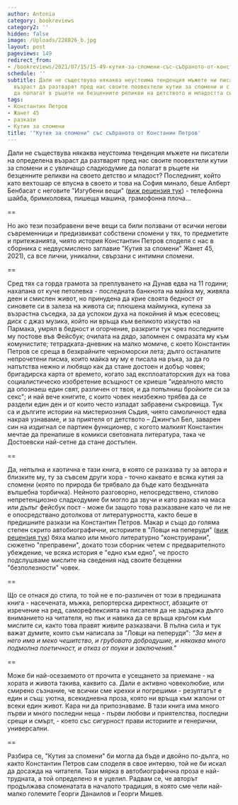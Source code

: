 ```yaml
---
author: Antonia
category: bookreviews
category2: ''
hidden: false
image: /Uploads/228826_b.jpg
layout: post
pageviews: 149
redirect_from:
- /bookreviews/2021/07/15/15-49-кутия-за-спомени-със-събраното-от-констанин-петров
schedule: ''
subtitle: Дали не съществува някаква неустоима тенденция мъжете ни писатели на определена
  възраст да разтварят пред нас своите поовехтели кутии за спомени и с увличащо сладкодумие
  да полагат в ръцете ни безценните реликви на детството и младостта си?
tags:
- Константин Петров
- Жанет 45
- разкази
- Кутия за спомени
title: '"Кутия за спомени" със събраното от Констанин Петров'
---
```


Дали не съществува някаква неустоима тенденция мъжете ни писатели на определена възраст да разтварят пред нас своите поовехтели кутии за спомени и с увличащо сладкодумие да полагат в ръцете ни безценните реликви на своето детство и младост? Последният, който като вехтошар се впусна в своето и това на София минало, беше Алберт Бенбасат с неговите "Изгубени вещи" ([виж рецензия тук](https://literaturnirazgovori.com/bookreviews/2020/07/09/10-43-%D0%B2%D0%B5%D1%85%D1%82%D0%BE%D1%88%D0%B0%D1%80%D1%8F%D1%82-%D0%BD%D0%B0-%D1%81%D0%BF%D0%BE%D0%BC%D0%B5%D0%BD%D0%B8-%D0%B0%D0%BB%D0%B1%D0%B5%D1%80%D1%82-%D0%B1%D0%B5%D0%BD%D0%B1%D0%B0%D1%81%D0%B0%D1%82-%D0%BD%D0%B8-%D0%B2%D1%80%D1%8A%D1%89%D0%B0-%D0%B2-%D0%BC%D0%B8%D0%BD%D0%B0%D0%BB%D0%BE%D1%82%D0%BE-%D1%81-%D0%B8%D0%B7%D0%B3%D1%83%D0%B1%D0%B5%D0%BD%D0%B8-%D0%B2%D0%B5%D1%89%D0%B8.html)) - телефонна шайба, бримколовка, пишеща машина, грамофонна плоча... 

\==

Но ако тези позабравени вече вещи са били ползвани от всички негови съвременници и предизвикват собствени спомени у тях, то предметите и притежанията, чиято история Константин Петров споделя с нас в сборника с недвусмислено заглавие "Кутия за спомени" Жанет 45, 2021), са все лични, уникални, свързани с интимни спомени. 

\==

Сред тях са горда грамота за преплуването на Дунав едва на 11 години; нахапана от куче петолевка - последната банкнота на майка му, живяла деен и смислен живот, но принудена да крие своята бедност от синовете си в залеза на живота си; плюшена маймунка, купена за възрастна съседка, за да успокои духа на покойния й мъж есесовец; диск с джаз музика, който ни връща към великото изкуство на Пармака, умрял в бедност и огорчение, разкрити тук чрез последните му постове във Фейсбук; очилата на дядо, запомнен с омразата му към комунистите; тетрадката-дневник на малко момиче, с което Константин Петров се среща в безкрайните черноморски лета; дълго останалите непрочетени писма, които майка му му е писала на ръка, за да го напътства нежно и любящо как да стане достоен и добър човек; бригадирска карта от времето, когато зад експлоататорския дух на това социалистическо изобретение всъщност се криеше "идеалното място да опознаеш един свят, различен от твоя, и да попълниш бройките си за секс"; и най вече книгите, с които човек неизбежно трябва да се раздели един ден и от които често изпадат забравени съкровища. Тук са и дългите истории на мистериозния Съдия, чиято самоличност едва накрая узнаваме, и за приятеля от детството – Джингъл Бел, заварен син на издигнал се партиен функционер, с когото малкият Константин мечтае да пренапише в комикси световната литература, така че Достоевски най-сетне да стане достъпен.

\==

Да, непълна и хаотична е тази книга, в която се разказва ту за автора и близките му, ту за съвсем други хора - точно каквато е всяка кутия за спомени (която по природа би трябвало да бъде като бездънната вълшебна торбичка). Нейното разговорно, непосредствено, стилово непретенциозно сладкодумие би могло да звучи и като разказ на маса или дълъг фейсбук пост - може би защото това разказване като че ли не е опосредствано дотолкова от литературността, както беше в предишните разкази на Константин Петров. Макар и също до голяма степен скрито автобиографични, историите в "Ловци на пеперуди" ([виж рецензия тук](https://literaturnirazgovori.com/bookreviews/2020/03/23/12-06-%D0%BB%D0%BE%D0%B2%D1%86%D0%B8-%D0%BD%D0%B0-%D0%BF%D0%B5%D0%BF%D0%B5%D1%80%D1%83%D0%B4%D0%B8-%D0%BE%D1%82-%D0%BA%D0%BE%D0%BD%D1%81%D1%82%D0%B0%D0%BD%D1%82%D0%B8%D0%BD-%D0%BF%D0%B0%D0%B2%D0%BB%D0%BE%D0%B2-%D1%80%D0%B0%D0%B7%D0%BA%D0%B0%D0%B7%D0%B8-%D0%B7%D0%B0-%D0%BA%D1%80%D0%B5%D1%85%D0%BA%D0%B8%D1%8F-%D1%87%D0%BE%D0%B2%D0%B5%D0%BA-%D1%81%D1%80%D0%B5%D1%89%D1%83-%D0%BD%D0%B5%D0%B8%D0%B7%D0%B1%D0%B5%D0%B6%D0%BD%D0%BE%D1%82%D0%BE.html)) бяха малко или много литературно "конструирани", сюжетно "преправени", докато този сборник четем с предварителното убеждение, че всяка история е "едно към едно", че просто подслушваме мислите на сведения над своите безценни "безполезности" човек. 

\==

Що се отнася до стила, то той не е по-различен от този в предишната книга - насечената, мъжка, репортерска директност, абзаците от изречение на ред, саморефлексията на писателя да не задържа дълго вниманието на читателя, но пък и навика да се връща кръгом към мислите си, както това правят живите разказвачи.  В пълна сила и тук важат думите, които съм написала за "Ловци на пеперуди": *"За мен в него има и меко чешитство, и грубовато добродушие, и някаква много подмолна поетичност, и отказ от поуки и заключения."* 

\==

Може би най-осезаемото от прочита е усещането за приемане - на хората и живота такива, каквито са. Дали е активно човеколюбие, или смирено съзнание, че всички сме крехки и погрешими - резултатът е един и същ: уютна, всекидневна проза, която ни връща към жалони от всеки един живот. Кара ни да припознаваме. В тази книга има много първи и много последни неща - първи любови и приятелства, последни срещи и смърт, - което със сигурност прави историите и генерични, универсални. 

\==

Разбира се, "Кутия за спомени" би могла да бъде и двойно по-дълга, но както Константин Петров сам споделя в свое интервю, той не би искал да досажда на читателя. Тази мярка в автобиографична проза е най-трудната, а той определено я е уцелил. Радвам се, че авторът продължава споменатата в началото традиция, в която сме чели най-малко големите Георги Данаилов и Георги Мишев.